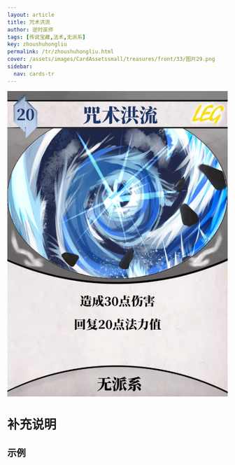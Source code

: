 ```yaml
---
layout: article
title: 咒术洪流
author: 逆时巫师
tags: [传说宝藏,法术,无派系]
key: zhoushuhongliu
permalink: /tr/zhoushuhongliu.html
cover: /assets/images/CardAssetssmall/treasures/front/33/图片29.png
sidebar:
  nav: cards-tr
---
```

![](/assets/images/CardAssets/treasures/front/33/图片29.png)

# 补充说明



## 示例
> 